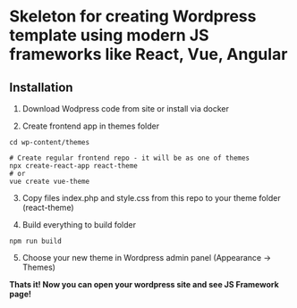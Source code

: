 # Skeleton for creating Wordpress template using modern JS frameworks like React, Vue, Angular

## Installation
1. Download Wodpress code from site or install via docker

2. Create frontend app in themes folder
```shell
cd wp-content/themes

# Create regular frontend repo - it will be as one of themes
npx create-react-app react-theme
# or
vue create vue-theme
```
3. Copy files index.php and style.css from this repo to your theme folder (react-theme)

4. Build everything to build folder
```shell
npm run build
```

5. Choose your new theme in Wordpress admin panel (Appearance -> Themes)

**Thats it! Now you can open your wordpress site and see JS Framework page!**
